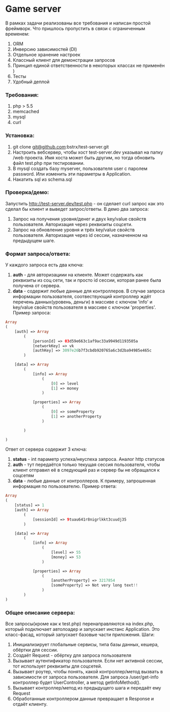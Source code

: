 # Game server
В рамках задачи реализованы все требования и написан простой фреймворк.
Что пришлось пропустить в связи с ограниченным временем:

1. ORM
2. Инверсию зависимостей (DI)
3. Отдельное хранение настроек
4. Классный клиент для демонстрации запросов
5. Принцип единой ответственности в некоторых классах не применён )
6. Тесты
7. Удобный деплой

### Требования: ###

1. php > 5.5
2. memcached
3. mysql
4. curl

### Установка: ###

1. git clone git@github.com:bstrx/test-server.git
2. Настроить вебсервер, чтобы хост test-server.dev указывал на папку /web проекта. Имя хоста может быть другим, но тогда обновить файл test.php при тестировании.
3. В mysql создать базу myserver, пользователя user с паролем password. Или изменить эти параметры в Application.
4. Накатить sql из schema.sql

### Проверка/демо: ###

Запустить http://test-server.dev/test.php - он сделает curl запрос как это сделал бы клиент и выведет запрос/ответы. В демо два запроса:

1. Запрос на получения уровня/денег и двух key/value свойств пользователя. Авторизация через реквизиты соцсети.
2. Запрос на обновление уровня и трёх key/value свойств пользователя. Авторизация через id сессии, назначенном на предыдущем шаге.

### Формат запроса/ответа: ###

У каждого запроса есть два ключа:

1. **auth** - для авторизациии на клиенте. Может содержать как реквизиты из соц сети, так и просто id сессии, которая ранее была получена от сервера.
2. **data** - содержит любые данные для контроллеров. В случае запроса информации пользователя, соотвествующий контроллер ждёт перечень данных(уровень, деньги) в массиве с ключом 'info' и key/value свойств пользователя в массиве с ключом 'properties'.
Пример запроса:
```php
Array
(
    [auth] => Array
        (
            [personId] => 03d59e663c1af9ac33a9949d1193505a
            [networkKey] => vk
            [authKey] => 3097e26b7f3cbdb920765a6c3d2ba94985e465c
        )

    [data] => Array
        (
            [info] => Array
                (
                    [0] => level
                    [1] => money
                )

            [properties] => Array
                (
                    [0] => someProperty
                    [1] => anotherProperty
                )

        )

)
```
Ответ от сервера содержит 3 ключа:

1. **status** - int параметр успеха/неуспеха запроса. Аналог http статусов
2. **auth** - тут передаётся только текущая сессия пользователя, чтобы клиент отправил её в следующий раз и сервер бы не обращался к соцсетям
3. **data** - любые данные от контроллеров. К примеру, запрошенная информация по пользователю.
Пример ответа:
```php
Array
(
    [status] => 1
    [auth] => Array
        (
            [sessionId] => 9tuau641r8nigrlkkt3cuudj35
        )

    [data] => Array
        (
            [info] => Array
                (
                    [level] => 55
                    [money] => 53
                )

            [properties] => Array
                (
                    [anotherProperty] => 3217854
                    [someProperty] => Not very long text!!
                )
        )
)
```

### Общее описание сервера: ###

Все запросы(кроме как к test.php) перенаправляются на index.php, который подключает автолоадер и запускает инстанс Application. Это класс-фасад, который запускает базовые части приложения. Шаги:

1. Инициализирует глобальные сервисы, типа базы данных, кешера, обёртки для сессии. 
2. Создаёт Request - обёртку для запроса пользователя
3. Вызывает аутентификатор пользователя. Если нет активной сессии, тот использует реквизиты для соцсетей. 
4. Вызывает роутер, чтобы понять, какой контроллер/метод вызвать в зависимости от запроса пользователя. Для запроса /user/get-info контроллер будет UserController, а метод getInfoMethod().
5. Вызывает контроллер/метод из предыдущего шага и передаёт ему Request
6. Обработанные контроллером данные превращает в Response и отдаёт клиенту.
